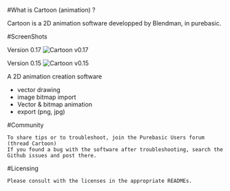
#What is Cartoon (animation) ?

Cartoon is a 2D animation software developped by Blendman, in purebasic. 

#ScreenShots

Version 0.17
![Cartoon v0.17](https://raw.githubusercontent.com/blendman/CartoonAnimation/master/screenshots/cartoon0.17.jpg)

Version 0.15
![Cartoon v0.15](http://blendman.free.fr/dev/pb/spriteanimation/cartoon0.15.jpg)


A 2D animation creation software
- vector drawing
- image bitmap import
- Vector & bitmap animation
- export (png, jpg)

#Community

    To share tips or to troubleshoot, join the Purebasic Users forum (thread Cartoon)
    If you found a bug with the software after troubleshooting, search the Github issues and post there.

#Licensing

    Please consult with the licenses in the appropriate READMEs.


